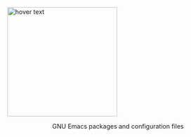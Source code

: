 <img src="https://github.com/SciBourne/emacs.d/raw/master/emacs.png" width="250" title="hover text">
<p align="center">
  GNU Emacs packages and configuration files
</p>
